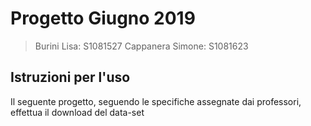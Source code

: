 # Progetto Giugno 2019
>Burini Lisa: S1081527
>Cappanera Simone: S1081623
## Istruzioni per l'uso
Il seguente progetto, seguendo le specifiche assegnate dai professori, effettua il download del data-set 



<!--stackedit_data:
eyJoaXN0b3J5IjpbMTE4MDU2MjM3MSw1MjI3MTQ5NjUsLTE0Mz
EzMTIzMzAsLTE4NTE1NTQ0NzAsLTE4NTE1NTQ0NzBdfQ==
-->
